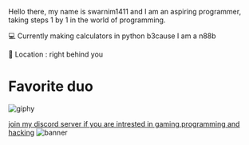 Hello there, my name is swarnim1411 and I am an aspiring programmer, taking steps 1 by 1 in the world of programming. 

💻 Currently making calculators in python b3cause I am a n88b

📍 Location : right behind you

<h1> Favorite duo </h1>

![giphy](https://media0.giphy.com/media/sPtPHvqyANbuo/giphy.gif?cid=ecf05e47bn9pt284ccgrh5h7zfiqfbpj01g57g8sqq71awp2&rid=giphy.gif)

[join my discord server if you are intrested in gaming,programming and hacking](https://discord.gg/yPe3ysR)
![banner](https://cdn.discordapp.com/attachments/749513904261955635/767947405269532672/unknown.png)

